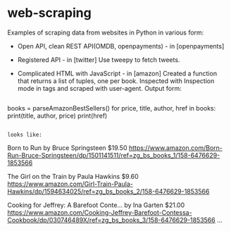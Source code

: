 # web-scraping

Examples of scraping data from websites in Python in various form: 

* Open API, clean REST API(OMDB, openpayments) - in [openpayments]

* Registered API - in [twitter]
Use tweepy to fetch tweets.

* Complicated HTML with JavaScript - in [amazon]
Created a function that returns a list of tuples, one per book. Inspected with Inspection mode in <span> tags and scraped with user-agent. Output form:
  ```python
books = parseAmazonBestSellers()
for price, title, author, href in books:
    print(title, author, price)
    print(href)
```

looks like:

```
Born to Run by Bruce Springsteen $19.50
https://www.amazon.com/Born-Run-Bruce-Springsteen/dp/1501141511/ref=zg_bs_books_1/158-6476629-1853566

The Girl on the Train by Paula Hawkins $9.60
https://www.amazon.com/Girl-Train-Paula-Hawkins/dp/1594634025/ref=zg_bs_books_2/158-6476629-1853566

Cooking for Jeffrey: A Barefoot Conte... by Ina Garten $21.00
https://www.amazon.com/Cooking-Jeffrey-Barefoot-Contessa-Cookbook/dp/030746489X/ref=zg_bs_books_3/158-6476629-1853566
...
```





